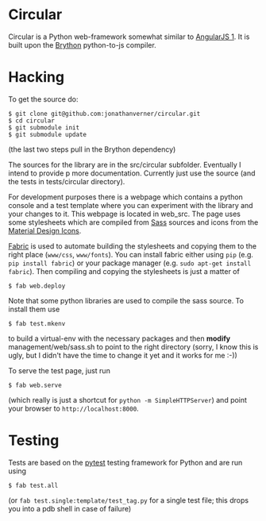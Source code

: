 # Circular

Circular is a Python web-framework somewhat similar to [AngularJS 1](https://angularjs.org/). It is built upon the 
[Brython](http://http://www.brython.info/) python-to-js compiler.

# Hacking

To get the source do:

```shell
$ git clone git@github.com:jonathanverner/circular.git
$ cd circular
$ git submodule init
$ git submodule update
```

(the last two steps pull in the Brython dependency)

The sources for the library are in the src/circular subfolder. Eventually I intend to provide p
more documentation. Currently just use the source (and the tests in tests/circular directory).

For development purposes there is a webpage which contains a python console and a test template
where you can experiment with the library and your changes to it. This webpage is located in
web_src. The page uses some stylesheets which are compiled from [Sass](http://sass-lang.com/) 
sources and icons from the [Material Design Icons](http://materialdesignicons.com).

[Fabric](http://www.fabfile.org/) is used to automate building the stylesheets and copying them 
to the right place (`www/css`, `www/fonts`). You can install fabric either using `pip`
(e.g. `pip install fabric`) or your package manager (e.g. `sudo apt-get install fabric`).
Then compiling and copying the stylesheets is just a matter of

```shell
$ fab web.deploy
```

Note that some python libraries are used to compile the sass source. 
To install them use 

```shell
$ fab test.mkenv
```

to build a virtual-env with the necessary packages and then **modify**
management/web/sass.sh to point to the right directory (sorry, I know
this is ugly, but I didn't have the time to change it yet and it works
for me :-))

To serve the test page, just run

```shell
$ fab web.serve
```

(which really is just a shortcut for `python -m SimpleHTTPServer`) and point
your browser to `http://localhost:8000`.

# Testing

Tests are based on the [pytest](http://docs.pytest.org/) testing framework for Python
and are run using

```shell
$ fab test.all
```

(or `fab test.single:template/test_tag.py` for a single test file; this drops you into a
pdb shell in case of failure)

